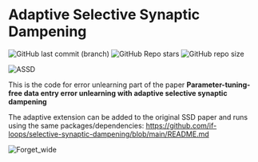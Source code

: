 # Adaptive Selective Synaptic Dampening

![GitHub last commit (branch)](https://img.shields.io/github/last-commit/if-loops/adaptive-selective-synaptic-dampening/main) ![GitHub Repo stars](https://img.shields.io/github/stars/if-loops/adaptive-selective-synaptic-dampening) ![GitHub repo size](https://img.shields.io/github/repo-size/if-loops/adaptive-selective-synaptic-dampening)

![ASSD](https://github.com/if-loops/adaptive-selective-synaptic-dampening/assets/47212405/98e83e21-1304-4209-8ad7-b2386b65f4d6)

This is the code for error unlearning part of the paper **Parameter-tuning-free data entry error unlearning with adaptive selective synaptic dampening**

The adaptive extension can be added to the original SSD paper and runs using the same packages/dependencies: https://github.com/if-loops/selective-synaptic-dampening/blob/main/README.md

![Forget_wide](https://github.com/if-loops/adaptive-selective-synaptic-dampening/assets/47212405/8cb1c8c4-faf8-4642-8d51-11bed2e75b9a)
